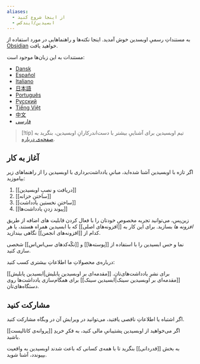 ```yaml
---
aliases:
  - از اینجا شروع کنید
  - ابسیدین/ایندکس
---
```



به مستنداتِ رسمیِ اوبسدین خوش آمدید. اینجا نکته‌ها و راهنماهایی در مورد استفاده از [Obsidian](https://obsidian.md) خواهید یافت. 

مستندات به این زبان‌ها موجود است:

- [Dansk](https://publish.obsidian.md/help-da)
- [Español](https://publish.obsidian.md/help-es)
- [Italiano](https://publish.obsidian.md/help-it)
- [日本語](https://publish.obsidian.md/help-ja)
- [Português](https://publish.obsidian.md/help-pt-br)
- [Русский](https://publish.obsidian.md/help-ru)
- [Tiếng Việt](https://publish.obsidian.md/help-vi)
- [中文](https://publish.obsidian.md/help-zh)
- [فارسی](https://publish.obsidian.md/help-fa)

> [!tip] تیم اوبسیدین
> برای آشناییِ بیشتر با دست‌اندرکارانِ اوبسیدین، بنگرید به [صفحه‌ی درباره](https://obsidian.md/about).

## آغاز به کار

اگر تازه با اوبسیدین آشنا شده‌اید، مبانیِ یادداشت‌برداری با اوبسیدین را از راهنماهای زیر بیاموزید: 

1. [[دریافت و نصبِ اوبسیدین]]
2. [[ساختنِ خزانه]]
3. [[ساختنِ نخستین یادداشت]]
4. [[پیوند زدنِ یادداشت‌ها]]

زین‌پس، می‌توانید تجربه مخصوص خودتان را با فعال کردن قابلیت های اضافه از طریق _افزونه ها_ بسازید. برای این کار به [[افزونه‌های اصلی]] که با ابسیدین همراه هستند، یا هر کدام از [[افزونه‌های انجمن]] نگاهی بیندازید. 

نما و حس ابسیدین را با استفاده از [[پوسته‌ها]] و [[تکّه‌کدهای سی‌اس‌اس]] شخصی سازی کنید. 

درباره‌ی محصولاتِ ما اطلاعاتِ بیشتری کسب کنید:

[[مقدمه‌ای بر اوبسیدین پابلیش|ابسیدین پابلیش]] برای نشرِ یادداشت‌های‌تان. 
[[مقدمه‌ای بر اوبسیدین سینک|ابسیدین سینک]] برای همگام‌سازی یادداشت‌ها روی دستگاه‌های‌تان. 

## مشارکت کنید

اگر اشتباه یا اطلاعاتِ ناقصی یافتید، می‌توانید در ویرایش آن در وبگاه مشارکت کنید. 

اگر می‌خواهید از اوبسیدین پشتیبانیِ مالی کنید، به فکرِ خریدِ [[پروانه‌ی کاتالیست]] باشید.

به بخش [[قدردانی]] بنگرید تا با همه‌ی کسانی که باعث شدند اوبسیدین به واقعیت بپیوندد، آشنا شوید.

